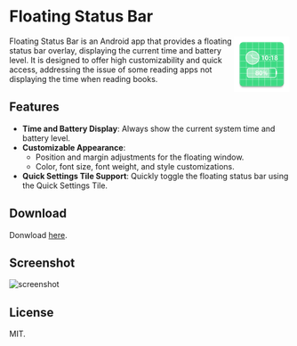 # Floating Status Bar

<img src="app/src/main/res/mipmap-xxxhdpi/ic_launcher.webp" width="100" height="100" align="right" />

Floating Status Bar is an Android app that provides a floating status bar overlay, displaying the current time and battery level. It is designed to offer high customizability and quick access, addressing the issue of some reading apps not displaying the time when reading books.

## Features

- **Time and Battery Display**: Always show the current system time and battery level.
- **Customizable Appearance**:
  - Position and margin adjustments for the floating window.
  - Color, font size, font weight, and style customizations.
- **Quick Settings Tile Support**: Quickly toggle the floating status bar using the Quick Settings Tile.

## Download

Donwload [here](https://github.com/LGiki/FloatingStatusBar/releases/latest).

## Screenshot

![screenshot](https://github.com/user-attachments/assets/13e70727-c2d8-4cfc-a740-e0d37917edf5)

## License

MIT.